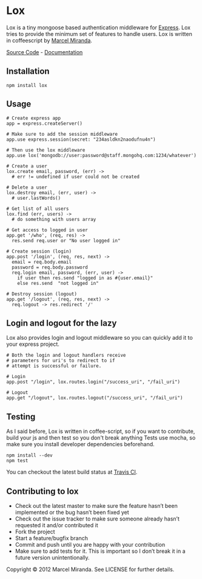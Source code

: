 # Lox

Lox is a tiny mongoose based authentication middleware for [Express](http://expressjs.com).
Lox tries to provide the minimum set of features to handle users.
Lox is written in coffeescript by [Marcel Miranda](http://reaktivo.com).

[Source Code](https://github.com/reaktivo/lox) - [Documentation](http://reaktivo.github.com/lox/)


## Installation

    npm install lox


## Usage

    # Create express app
    app = express.createServer()

    # Make sure to add the session middleware
    app.use express.session(secret: "234asldkn2naodufnu4n")

    # Then use the lox middleware
    app.use lox('mongodb://user:password@staff.mongohq.com:1234/whatever')

    # Create a user
    lox.create email, password, (err) ->
      # err != undefined if user could not be created

    # Delete a user
    lox.destroy email, (err, user) ->
      # user.lastWords()

    # Get list of all users
    lox.find (err, users) ->
      # do something with users array

    # Get access to logged in user
    app.get '/who', (req, res) ->
      res.send req.user or "No user logged in"

    # Create session (login)
    app.post '/login', (req, res, next) ->
      email = req.body.email
      password = req.body.password
      req.login email, password, (err, user) ->
        if user then res.send "logged in as #{user.email}"
        else res.send  "not logged in"

    # Destroy session (logout)
    app.get '/logout', (req, res, next) ->
      req.logout -> res.redirect '/'

## Login and logout for the lazy

Lox also provides login and logout middleware so you can quickly add it to your express project.

    # Both the login and logout handlers receive
    # parameters for uri's to redirect to if
    # attempt is successful or failure.

    # Login
    app.post "/login", lox.routes.login("/success_uri", "/fail_uri")

    # Logout
    app.get "/logout", lox.routes.logout("/success_uri", "/fail_uri")


## Testing

As I said before, Lox is written in coffee-script, so if you want to contribute, build your js and then test so you don't break anything
Tests use mocha, so make sure you install developer dependencies beforehand.

    npm install --dev
    npm test

You can checkout the latest build status at [Travis CI](http://travis-ci.org/#!/reaktivo/lox).

## Contributing to lox

 - Check out the latest master to make sure the feature hasn’t been implemented or the bug hasn’t been fixed yet
 - Check out the issue tracker to make sure someone already hasn’t requested it and/or contributed it
 - Fork the project
 - Start a feature/bugfix branch
 - Commit and push until you are happy with your contribution
 - Make sure to add tests for it. This is important so I don’t break it in a future version unintentionally.


Copyright © 2012 Marcel Miranda. See LICENSE for further details.